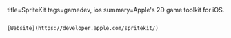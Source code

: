 title=SpriteKit
tags=gamedev, ios
summary=Apple's 2D game toolkit for iOS.
~~~~~~

[Website](https://developer.apple.com/spritekit/)

